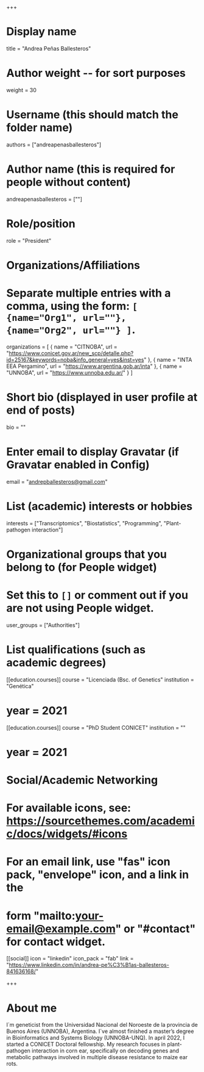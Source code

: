 +++
# Display name
title = "Andrea Peñas Ballesteros"

# Author weight -- for sort purposes
weight = 30

# Username (this should match the folder name)
authors = ["andreapenasballesteros"]

# Author name (this is required for people without content)
andreapenasballesteros = [""]

# Role/position
role = "President"

# Organizations/Affiliations
#   Separate multiple entries with a comma, using the form: `[ {name="Org1", url=""}, {name="Org2", url=""} ]`.
organizations = [ { name = "CITNOBA", url = "https://www.conicet.gov.ar/new_scp/detalle.php?id=25167&keywords=noba&info_general=yes&inst=yes" }, { name = "INTA EEA Pergamino", url = "https://www.argentina.gob.ar/inta" }, { name = "UNNOBA", url = "https://www.unnoba.edu.ar/" } ]

# Short bio (displayed in user profile at end of posts)
bio = ""

# Enter email to display Gravatar (if Gravatar enabled in Config)
email = "andrepballesteros@gmail.com"

# List (academic) interests or hobbies
interests = ["Transcriptomics", "Biostatistics", "Programming", "Plant-pathogen interaction"]             

# Organizational groups that you belong to (for People widget)
#   Set this to `[]` or comment out if you are not using People widget.
user_groups = ["Authorities"]

# List qualifications (such as academic degrees)

[[education.courses]]
course = "Licenciada (Bsc. of Genetics"
institution = "Genética"
# year = 2021

[[education.courses]]
course = "PhD Student  CONICET"
institution = ""
# year = 2021

# Social/Academic Networking
# For available icons, see: https://sourcethemes.com/academic/docs/widgets/#icons
#   For an email link, use "fas" icon pack, "envelope" icon, and a link in the
#   form "mailto:your-email@example.com" or "#contact" for contact widget.

[[social]]
  icon = "linkedin"
  icon_pack = "fab"
  link = "https://www.linkedin.com/in/andrea-pe%C3%B1as-ballesteros-841636168/"

+++

# About me 

I´m geneticist from the Universidad Nacional del Noroeste de la provincia de Buenos Aires (UNNOBA), Argentina. I´ve almost finished a master’s degree in Bioinformatics and Systems Biology (UNNOBA-UNQ). In april 2022, I started a CONICET Doctoral fellowship. My research focuses in plant-pathogen interaction in corn ear, specifically on decoding genes and metabolic pathways involved in multiple disease resistance to maize ear rots.
